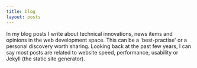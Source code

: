 ```yaml
---
title: blog
layout: posts
---
```


In my blog posts I write about technical innovations, news items and opinions in the web development space. This can be a 'best-practise' or a personal discovery worth sharing. Looking back at the past few years, I can say most posts are related to website speed, performance, usability or Jekyll (the static site generator).
